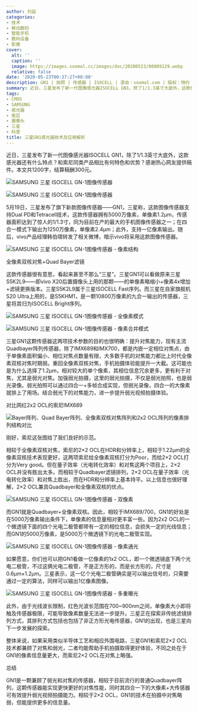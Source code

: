 ```yaml
---
author: 刘延
categories:
- 技术
- 移动数码
- 智能手机
- 数码设备
- 影像
cover:
  alt: ''
  caption: ''
  image: https://images.soomal.cc/images/doc/20200523/00089129.webp
  relative: false
date: '2020-05-23T00:37:27+08:00'
description: GN1 | 拍照 | 传感器 | ISOCELL | 源自：soomal.com | 版权：特约 |  平均/总评分：09.23/443
summary: 近日，三星发布了新一代图像感光器ISOCELL GN1，除了1/1.3英寸大底外，这款感光器还有什么特点？和索尼同类产品相比有何特色和优势？感谢热心网友提供稿件。本文共1200字，结算稿酬300元。
tags:
- CMOS
- SAMSUNG
- 感光器
- 索尼
- 摄像头
- 三星
- 科普
title: 三星GN1感光器技术及应用解析
---
```


近日，三星发布了新一代图像感光器ISOCELL GN1，除了1/1.3英寸大底外，这款感光器还有什么特点？和索尼同类产品相比有何特色和优势？感谢热心网友提供稿件。本文共1200字，结算稿酬300元。



![SAMSUNG 三星 ISOCELL GN-1图像传感器](https://images.soomal.cc/images/doc/20200523/00089128_01.webp)



![SAMSUNG 三星 ISOCELL GN-1图像传感器](https://images.soomal.cc/images/doc/20200523/00089129_01.webp)



5月19日，三星发布了旗下新款图像传感器――GN1，三星称，这款图像传感器支持Dual PD和Tetracell技术，这款传感器拥有5000万像素，单像素1.2μm，传感器面积达到了惊人的1/1.3寸，同为目前在产的最大的手机图像传感器之一；在四合一模式下输出为1250万像素，单像素2.4μm；此外，支持一亿像素输出。随后，vivo产品经理韩伯啸转发了相关微博，暗示vivo将采用这款图像传感器。



![SAMSUNG 三星 ISOCELL GN-1图像传感器 - 像素结构](https://images.soomal.cc/images/doc/20200523/00089133.webp)



全像素双核对焦+Quad Bayer滤镜



这款传感器很有意思，看起来甚至不那么“三星”。三星GN1可以看做原来三星S5K2L9――即vivo X20后置摄像头上用的那颗――的单像素略缩小+像素4x增加+滤镜更换版本。三星S5K2L9属于三星ISOCELL Fast序列。而三星在自家旗舰机S20 Ultra上用的，是S5KHM1，是一颗10800万像素的九合一输出的传感器，三星将其归为ISOCELL Bright序列。



![SAMSUNG 三星 ISOCELL GN-1图像传感器 - 全像素模式](https://images.soomal.cc/images/doc/20200523/00089130_01.webp)



![SAMSUNG 三星 ISOCELL GN-1图像传感器 - 像素合并模式](https://images.soomal.cc/images/doc/20200523/00089131_01.webp)



三星GN1这颗传感器这两项技术参数的目的也很明确：提升对焦能力，现有主流Quadbayer阵列传感器，除了IMX689和IMX700，都是内嵌一定相位对焦点，由于单像素面积偏小、相位对焦点数量有限，大多数手机的对焦能力都比上时代全像素双核对焦时期弱。重回全像素双核对焦，手机拍摄体验能提升一大截。这可能也是为什么选择了1.2μm，相对较大的单个像素，其相位信息冗余更多，更有利于对焦，尤其是弱光对焦。加强弱光拍摄，这里的弱光拍摄，不仅是弱光拍照，也是弱光录像。弱光拍照可以通过四合一+多帧合成实现，但弱光录像，四合一的大像素就排上了用场。结合弱光下的对焦能力，进一步提升弱光视频拍摄体验。



对比网红2x2 OCL的索尼IMX689



![Bayer阵列、Quad Bayer阵列、全像素双核对焦阵列和2x2 OCL阵列的像素排列结构对比](https://images.soomal.cc/images/doc/20200306/00087375.webp)



刚好，索尼这张图给了我们良好的示范。



相较于全像素双核对焦，索尼的2×2  OCL在HDR和分辨率上，相较于1.22μm的全像素双核技术表现更好，这两项索尼给全像素双核打分为Poor，而给2×2 OCL打分为Very good。但在量子效率（光电转化效率）和对焦这两个项目上，2×2 OCL并没有胜出太多。而相较于Quadbayer滤镜排列，2×2 OCL在量子效率（光电转化效率）和对焦上胜出，而在HDR和分辨率上基本持平。以上信息也很好理解，2×2 OCL兼具Quadbayer和全像素双核的优点。



![SAMSUNG 三星 ISOCELL GN-1图像传感器 - 双像素](https://images.soomal.cc/images/doc/20200523/00089136.webp)



而GN1就是Quadbayer+全像素双核。因此，相较于IMX689/700，GN1的好处是在5000万像素输出条件下，单像素的信息量相对更丰富一些。因为2x2 OCL的一个微透镜下面的四个光电二极管都带有一定的相位信息，会损失一定的光线信息；而GN1的5000万像素，是5000万个微透镜下的光电二极管实现。



![SAMSUNG 三星 ISOCELL GN-1图像传感器 - 像素通光](https://images.soomal.cc/images/doc/20200523/00089134.webp)



如果愿意，你们也可以把GN1看做一亿像素的1x2 OCL，即一个微透镜底下两个光电二极管，不过这俩光电二极管，不是正方形的，而是长方形的，尺寸是0.6μm×1.2μm。三星表示，这一亿个光电二极管确实是可以输出信号的，只需要通过一定的算法，同样可以输出1亿像素图像。



![SAMSUNG 三星 ISOCELL GN-1图像传感器 - 多重曝光](https://images.soomal.cc/images/doc/20200523/00089135.webp)



此外，由于光线波长限制，红色光波长范围在700~900nm之间，单像素大小即将触及传感器极限，可能导致像素数量无法进一步提升。三星正在探索非传统滤镜排列方式，其排列方式包括也包括了非正方形光电传感器，GN1的出现，也是三星向下一步发展的探索。



整体来说，如果采用类似半导体工艺和相应外围电路，三星GN1和索尼2×2 OCL技术都兼顾了对焦和弱光，二者均能帮助手机拍摄取得更好体验，不同之处在于GN1的像素信息量更大，而索尼2×2  OCL在对焦上略强。



总结



GN1是一颗兼顾了弱光和对焦的传感器，相较于目前流行的普通Quadbayer阵列，这颗传感器能实现更快更好的对焦性能，同时其四合一下的大像素+大传感器可有效提升弱光视频拍摄能力。相较于2×2 OCL，GN1的技术在拍摄中对焦略弱，但能提供更多的信息量。